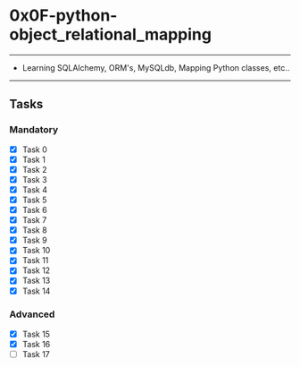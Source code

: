 # 0x0F-python-object_relational_mapping

---

* Learning SQLAlchemy, ORM's, MySQLdb, Mapping Python classes, etc..

---

## Tasks

### Mandatory

* [x] Task 0
* [x] Task 1
* [x] Task 2
* [x] Task 3
* [x] Task 4
* [x] Task 5
* [x] Task 6
* [x] Task 7
* [x] Task 8
* [x] Task 9
* [x] Task 10
* [x] Task 11
* [x] Task 12
* [x] Task 13
* [x] Task 14

### Advanced

* [x] Task 15
* [x] Task 16
* [ ] Task 17
